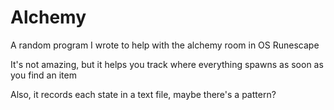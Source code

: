 # Alchemy
A random program I wrote to help with the alchemy room in OS Runescape

It's not amazing, but it helps you track where everything spawns as soon as you find an item

Also, it records each state in a text file, maybe there's a pattern?
